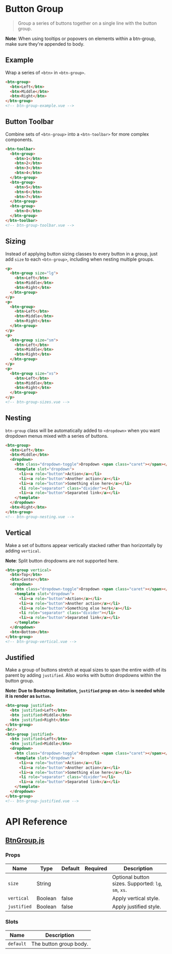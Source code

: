 # Button Group

> Group a series of buttons together on a single line with the button group.

**Note**: When using tooltips or popovers on elements within a btn-group, make sure they're appended to body.

## Example

Wrap a series of `<btn>` in `<btn-group>`.

```html
<btn-group>
  <btn>Left</btn>
  <btn>Middle</btn>
  <btn>Right</btn>
</btn-group>
<!-- btn-group-example.vue -->
```

## Button Toolbar

Combine sets of `<btn-group>` into a `<btn-toolbar>` for more complex components.

```html
<btn-toolbar>
  <btn-group>
    <btn>1</btn>
    <btn>2</btn>
    <btn>3</btn>
    <btn>4</btn>
  </btn-group>
  <btn-group>
    <btn>5</btn>
    <btn>6</btn>
    <btn>7</btn>
  </btn-group>
  <btn-group>
    <btn>8</btn>
  </btn-group>
</btn-toolbar>
<!-- btn-group-toolbar.vue -->
```

## Sizing

Instead of applying button sizing classes to every button in a group, just add `size` to each `<btn-group>`, including when nesting multiple groups.

```html
<p>
  <btn-group size="lg">
    <btn>Left</btn>
    <btn>Middle</btn>
    <btn>Right</btn>
  </btn-group>
</p>
<p>
  <btn-group>
    <btn>Left</btn>
    <btn>Middle</btn>
    <btn>Right</btn>
  </btn-group>
</p>
<p>
  <btn-group size="sm">
    <btn>Left</btn>
    <btn>Middle</btn>
    <btn>Right</btn>
  </btn-group>
</p>
<p>
  <btn-group size="xs">
    <btn>Left</btn>
    <btn>Middle</btn>
    <btn>Right</btn>
  </btn-group>
</p>
<!-- btn-group-sizes.vue -->
```

## Nesting

`btn-group` class will be automatically added to `<dropdown>` when you want dropdown menus mixed with a series of buttons.

```html
<btn-group>
  <btn>Left</btn>
  <btn>Middle</btn>
  <dropdown>
    <btn class="dropdown-toggle">Dropdown <span class="caret"></span></btn>
    <template slot="dropdown">
      <li><a role="button">Action</a></li>
      <li><a role="button">Another action</a></li>
      <li><a role="button">Something else here</a></li>
      <li role="separator" class="divider"></li>
      <li><a role="button">Separated link</a></li>
    </template>
  </dropdown>
  <btn>Right</btn>
</btn-group>
<!-- btn-group-nesting.vue -->
```

## Vertical

Make a set of buttons appear vertically stacked rather than horizontally by adding `vertical`. 

**Note**: Split button dropdowns are not supported here.

```html
<btn-group vertical>
  <btn>Top</btn>
  <btn>Center</btn>
  <dropdown>
    <btn class="dropdown-toggle">Dropdown <span class="caret"></span></btn>
    <template slot="dropdown">
      <li><a role="button">Action</a></li>
      <li><a role="button">Another action</a></li>
      <li><a role="button">Something else here</a></li>
      <li role="separator" class="divider"></li>
      <li><a role="button">Separated link</a></li>
    </template>
  </dropdown>
  <btn>Bottom</btn>
</btn-group>
<!-- btn-group-vertical.vue -->
```

## Justified

Make a group of buttons stretch at equal sizes to span the entire width of its parent by adding `justified`. Also works with button dropdowns within the button group.

**Note: Due to Bootstrap limitation, `justified` prop on `<btn>` is needed while it is render as `button`.**

```html
<btn-group justified>
  <btn justified>Left</btn>
  <btn justified>Middle</btn>
  <btn justified>Right</btn>
</btn-group>
<br/>
<btn-group justified>
  <btn justified>Left</btn>
  <btn justified>Middle</btn>
  <dropdown>
    <btn class="dropdown-toggle">Dropdown <span class="caret"></span></btn>
    <template slot="dropdown">
      <li><a role="button">Action</a></li>
      <li><a role="button">Another action</a></li>
      <li><a role="button">Something else here</a></li>
      <li role="separator" class="divider"></li>
      <li><a role="button">Separated link</a></li>
    </template>
  </dropdown>
</btn-group>
<!-- btn-group-justified.vue -->
```

# API Reference

## [BtnGroup.js](https://github.com/wxsms/uiv/tree/master/src/components/button/BtnGroup.js)

### Props

Name             | Type       | Default  | Required | Description
---------------- | ---------- | -------- | -------- | -----------------------
`size`           | String     |          |          | Optional button sizes. Supported: `lg`, `sm`, `xs`.
`vertical`       | Boolean    | false    |          | Apply vertical style.
`justified`      | Boolean    | false    |          | Apply justified style.

### Slots

Name      | Description
--------- | -----------------------
`default` | The button group body.

